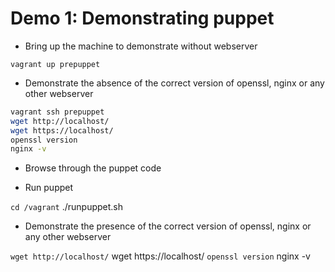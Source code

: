 Demo 1: Demonstrating puppet
============================

- Bring up the machine to demonstrate without webserver

`vagrant up prepuppet`

- Demonstrate the absence of the correct version of openssl, nginx or any other webserver

```bash
vagrant ssh prepuppet
wget http://localhost/
wget https://localhost/
openssl version
nginx -v
```    

- Browse through the puppet code

- Run puppet

` cd /vagrant
` ./runpuppet.sh

- Demonstrate the presence of the correct version of openssl, nginx or any other webserver

` wget http://localhost/
` wget https://localhost/
` openssl version
` nginx -v
